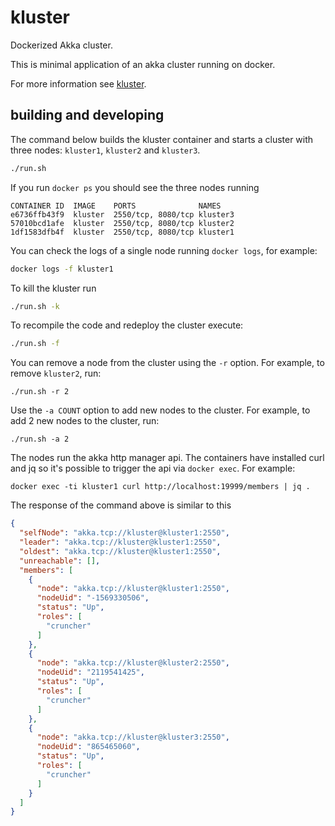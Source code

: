 # kluster

Dockerized Akka cluster.

This is minimal application of an akka cluster running on docker.

For more information see [kluster](http://daniberg.com/2017/06/06/kluster.html).

## building and developing

The command below builds the kluster container and starts a cluster with three nodes: `kluster1`, `kluster2` and `kluster3`.

```bash
./run.sh
```

If you run `docker ps` you should see the three nodes running

```
CONTAINER ID  IMAGE    PORTS              NAMES
e6736ffb43f9  kluster  2550/tcp, 8080/tcp kluster3
57010bcd1afe  kluster  2550/tcp, 8080/tcp kluster2
1df1583dfb4f  kluster  2550/tcp, 8080/tcp kluster1
```

You can check the logs of a single node running `docker logs`, for example:

```bash
docker logs -f kluster1
```

To kill the kluster run

```bash
./run.sh -k
```

To recompile the code and redeploy the cluster execute:

```bash
./run.sh -f
```

You can remove a node from the cluster using the `-r` option. For example, to remove `kluster2`, run:

```
./run.sh -r 2
```

Use the `-a COUNT` option to add new nodes to the cluster. For example, to add 2
new nodes to the cluster, run:

```
./run.sh -a 2
```

The nodes run the akka http manager api. The containers have installed curl and
jq so it's possible to trigger the api via `docker exec`. For example:

```
docker exec -ti kluster1 curl http://localhost:19999/members | jq .
```

The response of the command above is similar to this

```json
{
  "selfNode": "akka.tcp://kluster@kluster1:2550",
  "leader": "akka.tcp://kluster@kluster1:2550",
  "oldest": "akka.tcp://kluster@kluster1:2550",
  "unreachable": [],
  "members": [
    {
      "node": "akka.tcp://kluster@kluster1:2550",
      "nodeUid": "-1569330506",
      "status": "Up",
      "roles": [
        "cruncher"
      ]
    },
    {
      "node": "akka.tcp://kluster@kluster2:2550",
      "nodeUid": "2119541425",
      "status": "Up",
      "roles": [
        "cruncher"
      ]
    },
    {
      "node": "akka.tcp://kluster@kluster3:2550",
      "nodeUid": "865465060",
      "status": "Up",
      "roles": [
        "cruncher"
      ]
    }
  ]
}
```